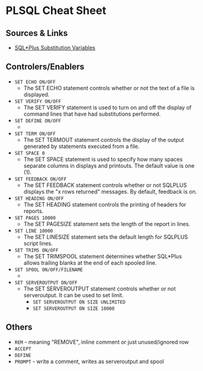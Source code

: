 # PLSQL Cheat Sheet

## Sources & Links
- [SQL*Plus Substitution Variables](https://blogs.oracle.com/opal/post/sql*plus-substitution-variables-define-variables-and-parameters-in-sql-queries#5_3)

## Controlers/Enablers
- `SET ECHO ON/OFF`
  - The SET ECHO statement controls whether or not the text of a file is displayed.
- `SET VERIFY ON/OFF`
  - The SET VERIFY statement is used to turn on and off the display of command lines that have had substitutions performed.
- `SET DEFINE ON/OFF`
  - <tbd>
- `SET TERM ON/OFF`
  - The SET TERMOUT statement controls the display of the output generated by statements executed from a file. 
- `SET SPACE 0`
  - The SET SPACE statement is used to specify how many spaces separate columns in displays and printouts. The default value is one (1).
- `SET FEEDBACK ON/OFF`
  - The SET FEEDBACK statement controls whether or not SQLPLUS displays the "x rows returned" messages. By default, feedback is on.
- `SET HEADING ON/OFF`
  - The SET HEADING statement controls the printing of headers for reports.
- `SET PAGES 10000`
  - The SET PAGESIZE statement sets the length of the report in lines.
- `SET LINE 10000`
  - The SET LINESIZE statement sets the default length for SQLPLUS script lines.
- `SET TRIMS ON/OFF`
  - The SET TRIMSPOOL statement determines whether SQL*Plus allows trailing blanks at the end of each spooled line.
- `SET SPOOL ON/OFF/FILENAME`
  - <tbd>
- `SET SERVEROUTPUT ON/OFF`
  - The SET SERVEROUTPUT statement controls whether or not serveroutput. It can be used to set limit.
    - `SET SERVEROUTPUT ON SIZE UNLIMITED`
    - `SET SERVEROUTPUT ON SIZE 10000`

## Others
- `REM` - meaning "REMOVE", inline comment or just unused/ignored row
- `ACCEPT`
- `DEFINE`
- `PROMPT` - write a comment, writes as serveroutput and spool
